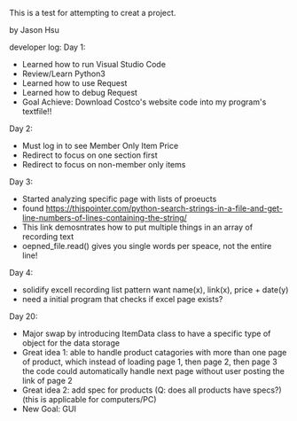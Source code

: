 This is a test for attempting to creat a project.

by Jason Hsu


developer log:
Day 1:
- Learned how to run Visual Studio Code
- Review/Learn Python3
- Learned how to use Request
- Learned how to debug Request
- Goal Achieve: Download Costco's website code into my program's textfile!!

Day 2:
- Must log in to see Member Only Item Price
- Redirect to focus on one section first
- Redirect to focus on non-member only items

Day 3:
- Started analyzing specific page with lists of proeucts
- found https://thispointer.com/python-search-strings-in-a-file-and-get-line-numbers-of-lines-containing-the-string/
- This link demosntrates how to put multiple things in an array of recording text
- oepned_file.read() gives you single words per speace, not the entire line!

Day 4:
- solidify excell recording list pattern
    want name(x), link(x), price + date(y) 
- need a initial program that checks if excel page exists?


Day 20:
- Major swap by introducing ItemData class to have a specific type of object for the data storage
- Great idea 1: able to handle product catagories with more than one page of product, which instead of loading page 1, then page 2, then page 3
               the code could automatically handle next page without user posting the link of page 2
- Great idea 2: add spec for products (Q: does all products have specs?) (this is applicable for computers/PC)
- New Goal: GUI